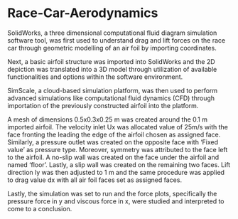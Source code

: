 # Race-Car-Aerodynamics
SolidWorks, a three dimensional computational fluid diagram simulation software tool, was first used to understand drag and lift forces on the race car through geometric modelling of an air foil by importing coordinates.

Next, a basic airfoil structure was imported into SolidWorks and the 2D depiction was translated into a 3D model through utilization of available functionalities and options within the software environment.

SimScale, a cloud-based simulation platform, was then used to perform advanced simulations like computational fluid dynamics (CFD) through importation of the previously constructed airfoil into the platform.

A mesh of dimensions 0.5x0.3x0.25 m was created around the 0.1 m imported airfoil. The velocity inlet Ux  was allocated value of 25m/s with the face fronting the leading the edge of the airfoil chosen as assigned face. Similarly, a pressure outlet was created on the opposite face with ‘Fixed value’ as pressure type. Moreover, symmetry was attributed to the face left to the airfoil. A no-slip wall was created on the face under the airfoil and named ‘floor’. Lastly, a slip wall was created on the remaining two faces. Lift direction ly was then adjusted to 1 m and the same procedure was applied to drag value dx with all air foil faces set as assigned faces.

Lastly, the simulation was set to run and the force plots, specifically the pressure force in y and viscous force in x, were studied and interpreted to come to a conclusion.


